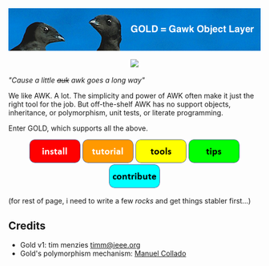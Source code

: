 <img src="etc/img/banner.png">

<p align=center>
<img src="http://murphymac.com/slib/images/your-first-shell-script.jpg">
</p>

<em>"Cause a little <strike>auk</strike> awk goes a long way"</em>


We like AWK. A lot. The simplicity and power of AWK often make it
just the right tool for the job.  But off-the-shelf AWK has no
support objects, inheritance, or polymorphism, unit tests, or
literate programming.  

Enter GOLD, which supports all the above.

<p align="center">
<a href="#install"><img src="etc/img/button_install.png"></a>
<a href="#tutorial"><img src="etc/img/button_tutorial.png"></a>
<a href="#tools"><img src="etc/img/button_tools.png"></a>
<a href="#tips"><img src="etc/img/button_tips.png"></a>
<a href="#contribute"><img src="etc/img/button_contribute.png"></a>
</p>

(for rest of page, i need to write a few _rocks_ and get things stabler first...)




## Credits

- Gold v1: tim menzies timm@ieee.org
- Gold's polymorphism mechanism: [Manuel Collado](https://groups.google.com/forum/#!topic/comp.lang.awk/GWs_41y79YM)
